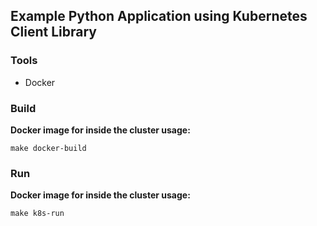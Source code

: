 ## Example Python Application using Kubernetes Client Library

### Tools
* Docker

### Build
 
**Docker image for inside the cluster usage:**
```
make docker-build
```

### Run

**Docker image for inside the cluster usage:**
```
make k8s-run
```